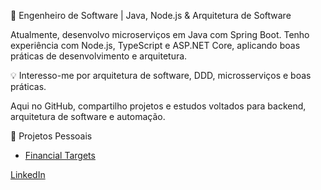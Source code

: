 🚀 Engenheiro de Software | Java, Node.js & Arquitetura de Software

Atualmente, desenvolvo microserviços em Java com Spring Boot. 
Tenho experiência com Node.js, TypeScript e ASP.NET Core, aplicando boas práticas de desenvolvimento e arquitetura.

💡 Interesso-me por arquitetura de software, DDD, microsserviços e boas práticas. 

Aqui no GitHub, compartilho projetos e estudos voltados para backend, arquitetura de software e automação.

📌 Projetos Pessoais
- [Financial Targets](https://cooked-helicopter-751.notion.site/Financial-Targets-98843020640d4f86a911fbc4760fee89) 

[LinkedIn](https://www.linkedin.com/in/rochasabino/)
